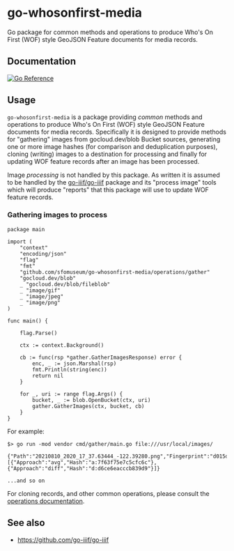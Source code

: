 # go-whosonfirst-media

Go package for common methods and operations to produce Who's On First (WOF) style GeoJSON Feature documents for media records.

## Documentation

[![Go Reference](https://pkg.go.dev/badge/github.com/sfomuseum/go-whosonfirst-media.svg)](https://pkg.go.dev/github.com/sfomuseum/go-whosonfirst-media)

## Usage

`go-whosonfirst-media` is a package providing _common_ methods and operations to produce Who's On First (WOF) style GeoJSON Feature documents for media records. Specifically it is designed to provide methods for "gathering" images from gocloud.dev/blob Bucket sources, generating one or more image hashes (for comparison and deduplication purposes), cloning (writing) images to a destination for processing and finally for updating WOF feature records after an image has been processed.

Image _processing_ is not handled by this package. As written it is assumed to be handled by the [go-iiif/go-iiif](https://github.com/go-iiif/go-iiif) package and its "process image" tools which will produce "reports" that this package will use to update WOF feature records.

### Gathering images to process

```
package main

import (
	"context"
	"encoding/json"
	"flag"
	"fmt"
	"github.com/sfomuseum/go-whosonfirst-media/operations/gather"
	"gocloud.dev/blob"
	_ "gocloud.dev/blob/fileblob"
	_ "image/gif"
	_ "image/jpeg"
	_ "image/png"
)

func main() {

	flag.Parse()

	ctx := context.Background()

	cb := func(rsp *gather.GatherImagesResponse) error {
		enc, _ := json.Marshal(rsp)
		fmt.Println(string(enc))
		return nil
	}

	for _, uri := range flag.Args() {
		bucket, _ := blob.OpenBucket(ctx, uri)
		gather.GatherImages(ctx, bucket, cb)
	}
}
```

For example:

```
$> go run -mod vendor cmd/gather/main.go file:///usr/local/images/

{"Path":"20210810_2020_17_37.63444_-122.39280.png","Fingerprint":"d015d7246843a87e86a0e2b75cd89a833148603b","MimeType":"image/png","ImageHashes":[{"Approach":"avg","Hash":"a:7f63f75e7c5cfc6c"},{"Approach":"diff","Hash":"d:d6ce6eacccb839d9"}]}

...and so on
```

For cloning records, and other common operations, please consult the [operations documentation](https://pkg.go.dev/github.com/sfomuseum/go-whosonfirst-media/operations).

## See also

* https://github.com/go-iiif/go-iiif